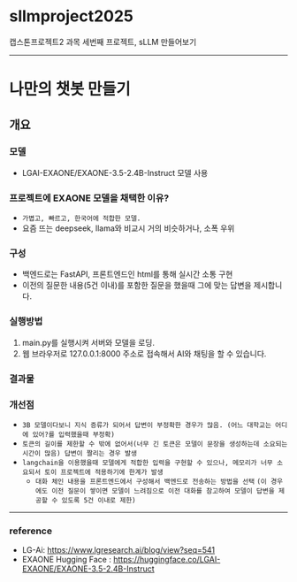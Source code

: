 # sllmproject2025
캡스톤프로젝트2 과목 세번째 프로젝트, sLLM 만들어보기

---

# 나만의 챗봇 만들기

## 개요

### 모델
- LGAI-EXAONE/EXAONE-3.5-2.4B-Instruct 모델 사용

### 프로젝트에 EXAONE 모델을 채택한 이유?
- `가볍고, 빠르고, 한국어에 적합한 모델.`
- 요즘 뜨는 deepseek, llama와 비교시 거의 비슷하거나, 소폭 우위

### 구성
- 백엔드로는 FastAPI, 프론트엔드인 html를 통해 실시간 소통 구현
- 이전의 질문한 내용(5건 이내)를 포함한 질문을 했을때 그에 맞는 답변을 제시합니다.

### 실행방법
1. main.py를 실행시켜 서버와 모델을 로딩.
2. 웹 브라우저로 127.0.0.1:8000 주소로 접속해서 AI와 채팅을 할 수 있습니다.

### 결과물


### 개선점
- `3B 모델이다보니 지식 증류가 되어서 답변이 부정확한 경우가 많음. (어느 대학교는 어디에 있어?를 입력했을때 부정확)`
- `토큰의 길이를 제한할 수 밖에 없어서(너무 긴 토큰은 모델이 문장을 생성하는데 소요되는 시간이 많음) 답변이 짤리는 경우 발생`
- `langchain을 이용했을때 모델에게 적합한 입력을 구현할 수 있으나, 메모리가 너무 소요되서 토이 프로젝트에 적용하기에 한계가 발생 `
  - `대화 체인 내용을 프론트엔드에서 구성해서 백엔드로 전송하는 방법을 선택`
`(이 경우에도 이전 질문이 쌓이면 모델이 느려짐으로 이전 대화를 참고하여 모델이 답변을 제공할 수 있도록 5건 이내로 제한)`

---
### reference
- LG-Ai: https://www.lgresearch.ai/blog/view?seq=541
- EXAONE Hugging Face : https://huggingface.co/LGAI-EXAONE/EXAONE-3.5-2.4B-Instruct